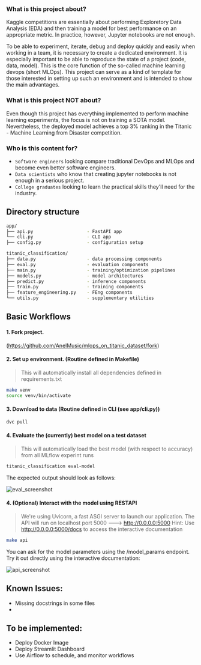 ### What is this project about?
Kaggle competitions are essentially about performing Exploretory Data Analysis (EDA) and then training a model for best performance on an appropriate metric. In practice, however, Jupyter notebooks are not enough. 

To be able to experiment, iterate, debug and deploy quickly and easily when working in a team, it is necessary to create a dedicated environment. It is especially important to be able to reproduce the state of a project (code, data, model).
This is the core function of the so-called machine learning devops (short MLOps).
This project can serve as a kind of template for those interested in setting up such an environment and is intended to show the main advantages.

### What is this project NOT about?
Even though this project has everything implemented to perform machine learning experiments, the focus is not on training a SOTA model. Nevertheless, the deployed model achieves a top 3% ranking in the Titanic - Machine Learning from Disaster competition.

### Who is this content for?
- `Software engineers` looking compare traditional DevOps and MLOps and become even better software engineers.
- `Data scientists` who know that creating jupyter notebooks is not enough in a serious project.
- `College graduates` looking to learn the practical skills they'll need for the industry.

## Directory structure
```bash
app/
├── api.py                    - FastAPI app
└── cli.py                    - CLI app
├── config.py                 - configuration setup

titanic_classification/
├── data.py                   - data processing components
├── eval.py                   - evaluation components
├── main.py                   - training/optimization pipelines
├── models.py                 - model architectures
├── predict.py                - inference components
├── train.py                  - training components
├── feature_engineering.py    - FEng components 
└── utils.py                  - supplementary utilities
```

## Basic Workflows

#### 1. Fork project.
(https://github.com/AnelMusic/mlops_on_titanic_dataset/fork)

#### 2. Set up environment. (Routine defined in Makefile)
> This will automatically install all dependencies defined in requirements.txt
```bash
make venv
source venv/bin/activate
```
#### 3. Download to data (Routine defined in CLI (see app/cli.py))
```bash
dvc pull
```
#### 4. Evaluate the (currently) best model on a test dataset
> This will automatically load the best model (with respect to accuracy) from all MLflow experint runs
```bash
titanic_classification eval-model
```
The expected output should look as follows:

![eval_screenshot](https://user-images.githubusercontent.com/32487291/133000819-cc1ab06c-5e2c-42b7-bbc6-936331e519c5.png)


#### 4. (Optional) Interact with the model using RESTAPI
> We're using Uvicorn, a fast ASGI server to launch our application. 
> The API will run on localhost port 5000 ---> http://0.0.0.0:5000
> Hint: Use http://0.0.0.0:5000/docs to access the interactive documentation
```bash
make api
```
You can ask for the model parameters using the /model_params endpoint. Try it out directly using the interactive documentation:

![api_screenshot](https://user-images.githubusercontent.com/32487291/133000727-825ea695-2eb3-4ea9-a7a3-d21dad44b4d1.png)

## Known Issues:
- Missing docstrings in some files 
- 
## To be implemented:
- Deploy Docker Image
- Deploy Streamlit Dashboard
- Use Airflow to schedule, and monitor workflows
